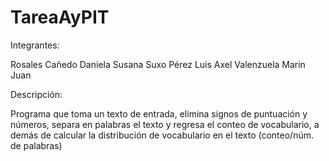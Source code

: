 # TareaAyPIT

Integrantes:

Rosales Cañedo Daniela Susana
Suxo Pérez Luis Axel
Valenzuela Marin Juan

Descripción:

Programa que toma un texto de entrada, elimina signos de puntuación y números, separa en palabras el texto y regresa el conteo de vocabulario, a demás de calcular la distribución de vocabulario en el texto (conteo/núm. de palabras)
